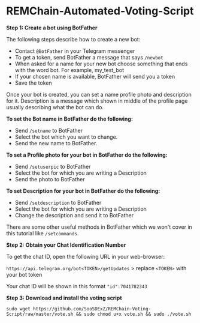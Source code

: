 # REMChain-Automated-Voting-Script

**Step 1: Create a bot using BotFather**

The following steps describe how to create a new bot:

* Contact `@BotFather` in your Telegram messenger
* To get a token, send BotFather a message that says `/newbot`
* When asked for a name for your new bot choose something that ends with the word bot. For example, my_test_bot
* If your chosen name is available, BotFather will send you a token
* Save the token

Once your bot is created, you can set a name profile photo and description for it. Description is a message which shown in middle of the profile page usually describing what the bot can do.

**To set the Bot name in BotFather do the following:**

* Send `/setname` to BotFather
* Select the bot which you want to change.
* Send the new name to BotFather.

**To set a Profile photo for your bot in BotFather do the following:**

* Send `/setuserpic` to BotFather
* Select the bot for which you are writing a Description
* Send the photo to BotFather

**To set Description for your bot in BotFather do the following:**

* Send `/setdescription` to BotFather
* Select the bot for which you are writing a Description
* Change the description and send it to BotFather

There are some other useful methods in BotFather which we won't cover in this tutorial like `/setcommands`.

**Step 2: Obtain your Chat Identification Number**

To get the chat ID, open the following URL in your web-browser: 

`https://api.telegram.org/bot<TOKEN>/getUpdates` > replace `<TOKEN>` with your bot token

Your chat ID will be shown in this format `"id":7041782343`

**Step 3: Download and install the voting script**

```
sudo wget https://github.com/SooSDExZ/REMChain-Voting-Script/raw/master/vote.sh && sudo chmod u+x vote.sh && sudo ./vote.sh
```
